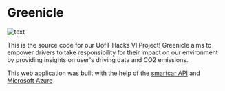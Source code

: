 # Greenicle

![text](https://i.imgur.com/3KMEj6m.png)

This is the source code for our UofT Hacks VI Project!
Greenicle aims to empower drivers to take responsibility for their impact on our environment by providing insights on user's driving data and CO2 emissions.

This web application was built with the help of the [smartcar API](https://www.smartcar.com/) and [Microsoft Azure](https://azure.microsoft.com/en-ca/)

